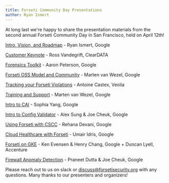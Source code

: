 ```yaml
---
title: Forseti Community Day Presentations
author: Ryan Ismert
---
```


At long last we're happy to share the presentation materials from the second annual Forseti Community Day in San Francisco, held on April 12th!

[Intro, Vision, and Roadmap](https://drive.google.com/open?id=1zyVc4FYJ-i60rMkioK9N6cgkl_0_3XHG) - Ryan Ismert, Google

[Customer Keynote](https://drive.google.com/open?id=11pFPkDVCk8WlyGXb3Pd9kK2MIM_rE--1) - Ross Vandegrift, ClearDATA

[Forensics Toolkit](https://drive.google.com/open?id=1s2roTIMnjQW5ZqNa59_ZMRFUGH4l2pvW) - Aaron Peterson, Google

[Forseti OSS Model and Community](https://drive.google.com/open?id=13slgI1NhrxuGS31yGu8X20B6bwgrdKda) - Marten van Wezel, Google

[Tracking your Forseti Violations](https://drive.google.com/open?id=1fRBO1Tt19ZtXft_UZYyNJTq7ZxTJYV8u) - Antoine Castex, Veolia

[Training and Support](https://drive.google.com/open?id=1zjNj276eVXscoeLpoigIddby1ex6qzDV) - Marten van Wezel, Google

[Intro to CAI](https://drive.google.com/open?id=1-M6QsCEdZmzFSbcc5BFIXyVMbVE94pQC) - Sophia Yang, Google

[Intro to Config Validator](https://drive.google.com/open?id=1PDC93CJiRXgdOWusFVDJOeweToKHsZqQ) - Alex Sung & Joe Cheuk, Google

[Using Forseti with CSCC](https://drive.google.com/open?id=1hGG-eDf57ce09PXJ0T8dNwTtvPYeHZ0X) - Rehana Devani, Google

[Cloud Healthcare with Forseti](https://drive.google.com/open?id=1BXuKcyxBHZp4cCU2-8lwpSGfDHtQHO2V) - Umair Idris, Google

[Forseti on GKE](https://drive.google.com/open?id=1BM2yIKaqme75Gfvv3JVKk0XPL25OWTq3) - Ken Evensen & Henry Chang, Google + Duncan Lyell, Accenture

[Firewall Anomaly Detection](https://drive.google.com/open?id=1-4uyZuA3iBhS3vW5j9beToKfbxwyQLcD) - Praneet Dutta & Joe Cheuk, Google

Please reach out to us on slack or discuss@forsetisecurity.org with any questions. Many thanks to our presenters and organizers!


